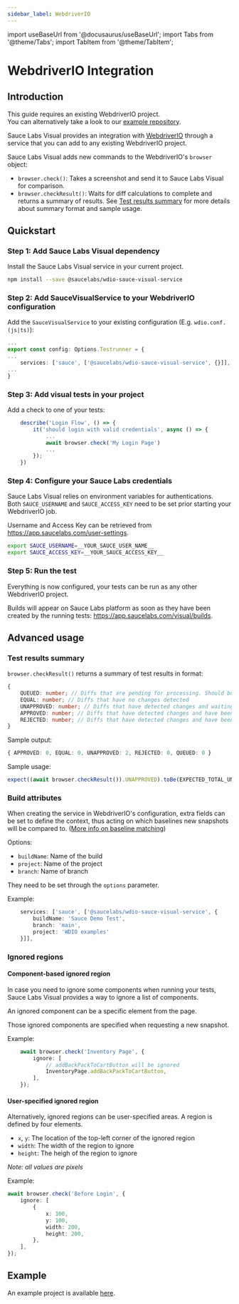 ```yaml
---
sidebar_label: WebdriverIO
---
```


import useBaseUrl from '@docusaurus/useBaseUrl';
import Tabs from '@theme/Tabs';
import TabItem from '@theme/TabItem';

# WebdriverIO Integration

## Introduction

This guide requires an existing WebdriverIO project.<br />
You can alternatively take a look to our [example repository](#example).

Sauce Labs Visual provides an integration with [WebdriverIO](https://webdriver.io/) through a service that you can add to any existing WebdriverIO project.

Sauce Labs Visual adds new commands to the WebdriverIO's `browser` object:
- `browser.check()`: Takes a screenshot and send it to Sauce Labs Visual for comparison.
- `browser.checkResult()`: Waits for diff calculations to complete and returns a summary of results.
  See [Test results summary](#test-results-summary) for more details about summary format and sample usage.

## Quickstart

### Step 1: Add Sauce Labs Visual dependency

Install the Sauce Labs Visual service in your current project.

```sh
npm install --save @saucelabs/wdio-sauce-visual-service
```

### Step 2: Add SauceVisualService to your WebdriverIO configuration

Add the `SauceVisualService` to your existing configuration (E.g. `wdio.conf.(js|ts)`):

```ts
...
export const config: Options.Testrunner = {
...
    services: ['sauce', ['@saucelabs/wdio-sauce-visual-service', {}]],
...
}
```

### Step 3: Add visual tests in your project

Add a check to one of your tests:

```ts
    describe('Login Flow', () => {
        it('should login with valid credentials', async () => {
            ...
            await browser.check('My Login Page')
            ...
        });
    })
```

### Step 4: Configure your Sauce Labs credentials

Sauce Labs Visual relies on environment variables for authentications.<br />
Both `SAUCE_USERNAME` and `SAUCE_ACCESS_KEY` need to be set prior starting your WebdriverIO job.

Username and Access Key can be retrieved from https://app.saucelabs.com/user-settings.

```sh
export SAUCE_USERNAME=__YOUR_SAUCE_USER_NAME__
export SAUCE_ACCESS_KEY=__YOUR_SAUCE_ACCESS_KEY__
```

### Step 5: Run the test

Everything is now configured, your tests can be run as any other WebdriverIO project.

Builds will appear on Sauce Labs platform as soon as they have been created by the running tests: https://app.saucelabs.com/visual/builds.

## Advanced usage

### Test results summary

`browser.checkResult()` returns a summary of test results in format: 
```ts
{
    QUEUED: number; // Diffs that are pending for processing. Should be 0 in case the test is completed without any timeouts
    EQUAL: number; // Diffs that have no changes detected
    UNAPPROVED: number; // Diffs that have detected changes and waiting for action
    APPROVED: number; // Diffs that have detected changes and have been approved
    REJECTED: number; // Diffs that have detected changes and have been rejected
}
```

Sample output:
```ts
{ APPROVED: 0, EQUAL: 0, UNAPPROVED: 2, REJECTED: 0, QUEUED: 0 }
```

Sample usage:
```ts
expect((await browser.checkResult()).UNAPPROVED).toBe(EXPECTED_TOTAL_UNAPPROVED_DIFFS);
```

### Build attributes

When creating the service in WebdriverIO's configuration, extra fields can be set to define the context, thus acting on which baselines new snapshots will be compared to. ([More info on baseline matching](../sauce-visual.md#baseline-matching))

Options:
- `buildName`: Name of the build
- `project`: Name of the project
- `branch`: Name of branch

They need to be set through the `options` parameter.

Example:
```ts
    services: ['sauce', ['@saucelabs/wdio-sauce-visual-service', {
        buildName: 'Sauce Demo Test',
        branch: 'main',
        project: 'WDIO examples'
    }]],
```

### Ignored regions

#### Component-based ignored region

In case you need to ignore some components when running your tests, Sauce Labs Visual provides a way to ignore a list of components.

An ignored component can be a specific element from the page.

Those ignored components are specified when requesting a new snapshot.

Example:

```ts
    await browser.check('Inventory Page', {
        ignore: [
            // addBackPackToCartButton will be ignored
            InventoryPage.addBackPackToCartButton,
        ],
    });

```

#### User-specified ignored region

Alternatively, ignored regions can be user-specified areas. A region is defined by four elements.

- `x`, `y`: The location of the top-left corner of the ignored region
- `width`: The width of the region to ignore
- `height`: The heigh of the region to ignore

*Note: all values are pixels*

Example:

```ts
await browser.check('Before Login', {
    ignore: [
        {
            x: 100,
            y: 100,
            width: 200,
            height: 200,
        },
    ],
});
```

## Example

An example project is available [here](https://github.com/saucelabs/visual-examples/tree/main/wdio).